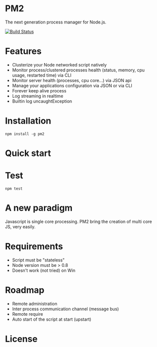 # PM2

The next generation process manager for Node.js.

[![Build Status](https://travis-ci.org/Alexandre-Strzelewicz/PM2.png)](https://travis-ci.org/Alexandre-Strzelewicz/PM2)

# Features

- Clusterize your Node networked script natively
- Monitor process/clustered processes health (status, memory, cpu usage, restarted time) via CLI
- Monitor server health (processes, cpu core...) via JSON api
- Manage your applications configuration via JSON or via CLI
- Forever keep alive process
- Log streaming in realtime
- Builtin log uncaughtException

# Installation

```
npm install -g pm2
```

# Quick start

# Test

```
npm test
```

# A new paradigm

Javascript is single core processing. PM2 bring the creation of multi core JS, very easily.

# Requirements

- Script must be "stateless"
- Node version must be > 0.8
- Doesn't work (not tried) on Win

# Roadmap

- Remote administration
- Inter process communication channel (message bus)
- Remote require
- Auto start of the script at start (upstart)

# License


